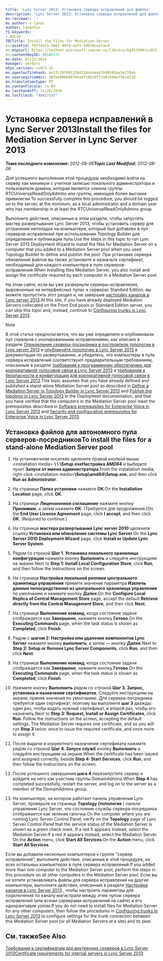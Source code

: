 ```yaml
---
title: 'Lync Server 2013: Установка сервера исправлений для файлов'
description: 'Lync Server 2013: Установка сервера исправлений для файлов.'
ms.reviewer: ''
ms.author: v-lanac
author: lanachin
f1.keywords:
- NOCSH
TOCTitle: Install the files for Mediation Server
ms:assetid: f0f7dd15-58e1-40fd-aa7e-6db50ceafacd
ms:mtpsurl: https://technet.microsoft.com/en-us/library/Gg412998(v=OCS.15)
ms:contentKeyID: 48185772
ms.date: 07/23/2014
manager: serdars
mtps_version: v=OCS.15
ms.openlocfilehash: ea1fc20fb91328d116a4aee62b96b95aa3e270eb
ms.sourcegitcommit: 36fee89bb887bea4f18b19f17a8c69daf5bc423d
ms.translationtype: MT
ms.contentlocale: ru-RU
ms.lasthandoff: 11/26/2020
ms.locfileid: "49427147"
---
```

# <a name="install-the-files-for-mediation-server-in-lync-server-2013"></a><span data-ttu-id="8eca3-103">Установка сервера исправлений в Lync Server 2013</span><span class="sxs-lookup"><span data-stu-id="8eca3-103">Install the files for Mediation Server in Lync Server 2013</span></span>

<div data-xmlns="http://www.w3.org/1999/xhtml">

<div class="topic" data-xmlns="http://www.w3.org/1999/xhtml" data-msxsl="urn:schemas-microsoft-com:xslt" data-cs="https://msdn.microsoft.com/">

<div data-asp="https://msdn2.microsoft.com/asp">



</div>

<div id="mainSection">

<div id="mainBody"><span data-ttu-id="8eca3-104">

<span> </span></span><span class="sxs-lookup"><span data-stu-id="8eca3-104">

<span> </span></span></span>

<span data-ttu-id="8eca3-105">_**Тема последнего изменения:** 2012-08-06_</span><span class="sxs-lookup"><span data-stu-id="8eca3-105">_**Topic Last Modified:** 2012-08-06_</span></span>

<span data-ttu-id="8eca3-106">Для успешного выполнения этой процедуры необходимо войти на сервер как минимум с учетной записью локального администратора и пользователя домена, которая является членом группы RTCUniversalReadOnlyAdmins или группы, имеющей более высокие привилегии.</span><span class="sxs-lookup"><span data-stu-id="8eca3-106">To successfully complete this procedure, you should be logged on to the server, at the minimum, as a local administrator and a domain user who has membership in at least the RTCUniversalReadOnlyAdmins group.</span></span>

<span data-ttu-id="8eca3-107">Выполните действия, описанные в этом разделе, чтобы запустить мастер развертывания Lync Server 2013, чтобы установить сервер для устранения неполадок на компьютере, который был добавлен в пул серверов-исправлений при использовании Topology Builder для определения и публикации пула.</span><span class="sxs-lookup"><span data-stu-id="8eca3-107">Use the steps in this topic to run Lync Server 2013 Deployment Wizard to install the files for Mediation Server on a computer that you added to a Mediation Server pool when you used Topology Builder to define and publish the pool.</span></span> <span data-ttu-id="8eca3-108">При установке сервера обновлений файлов вы также установите и назначьте сертификат, необходимый для каждого компьютера в пуле серверов-исправлений.</span><span class="sxs-lookup"><span data-stu-id="8eca3-108">When installing files Mediation Server, you also install and assign the certificate required by each computer in a Mediation Server pool.</span></span>

<span data-ttu-id="8eca3-109">На этом сайте, если вы уже развернули серверы-исправления, выровненные на интерфейсных пулах и серверах Standard Edition, вы можете пропустить этот раздел и, не завершив [настройку каналов в Lync server 2013](lync-server-2013-configuring-trunks.md).</span><span class="sxs-lookup"><span data-stu-id="8eca3-109">At this site, if you have already deployed Mediation Servers collocated on the Front End pools or Standard Edition server, you can skip this topic and, instead, continue to [Configuring trunks in Lync Server 2013](lync-server-2013-configuring-trunks.md).</span></span>

<div>


> [!NOTE]  
> <span data-ttu-id="8eca3-110">В этой статье предполагается, что вы уже определили и опубликовали пул серверов с изолированными исправлениями, как описано в разделе <A href="lync-server-2013-define-a-mediation-server-in-topology-builder.md">Определение сервера-посредника в построителе топологии в Lync server 2013</A> и <A href="lync-server-2013-publish-the-topology.md">опубликуйте топологию в Lync Server 2013</A> в документации по развертыванию. и убедитесь, что компьютеры в пуле сервера исправлений соответствуют предварительным требованиям, описанным в разделе <A href="lync-server-2013-software-prerequisites-for-enterprise-voice.md">требования к программному обеспечению для корпоративной голосовой связи в Lync Server 2013</A> и <A href="lync-server-2013-security-and-configuration-prerequisites-for-enterprise-voice.md">требования к безопасности и конфигурации для корпоративной голосовой связи в Lync Server 2013</A>.</span><span class="sxs-lookup"><span data-stu-id="8eca3-110">This topic assumes that you have already defined and published a stand-alone Mediation Server pool as described in <A href="lync-server-2013-define-a-mediation-server-in-topology-builder.md">Define a Mediation Server in Topology Builder in Lync Server 2013</A> and <A href="lync-server-2013-publish-the-topology.md">Publish the topology in Lync Server 2013</A> in the Deployment documentation, and that you have verified that the computers in the Mediation Server pool meet the prerequisites described in <A href="lync-server-2013-software-prerequisites-for-enterprise-voice.md">Software prerequisites for Enterprise Voice in Lync Server 2013</A> and <A href="lync-server-2013-security-and-configuration-prerequisites-for-enterprise-voice.md">Security and configuration prerequisites for Enterprise Voice in Lync Server 2013</A>.</span></span>



</div>

<div>

## <a name="to-install-the-files-for-a-stand-alone-mediation-server-pool"></a><span data-ttu-id="8eca3-111">Установка файлов для автономного пула серверов-посредников</span><span class="sxs-lookup"><span data-stu-id="8eca3-111">To install the files for a stand-alone Mediation Server pool</span></span>

1.  <span data-ttu-id="8eca3-112">На установочном носителе щелкните правой кнопкой мыши \<installation media\> **\\ \\ \\Setup.exeНастройка AMD64** и выберите пункт **Запуск от имени администратора**.</span><span class="sxs-lookup"><span data-stu-id="8eca3-112">From the installation media, right-click \<installation media\>**\\Setup\\amd64\\Setup.exe**, and then click **Run as Administrator**.</span></span>

2.  <span data-ttu-id="8eca3-113">На странице **Папка установки** нажмите **ОК**.</span><span class="sxs-lookup"><span data-stu-id="8eca3-113">On the **Installation Location** page, click **OK**.</span></span>

3.  <span data-ttu-id="8eca3-p102">На странице **Лицензионное соглашение** нажмите кнопку **Принимаю**, а затем нажмите **ОК**. (Требуется для продолжения.)</span><span class="sxs-lookup"><span data-stu-id="8eca3-p102">On the **End User License Agreement** page, click **I accept**, and then click **OK**. (Required to continue.)</span></span>

4.  <span data-ttu-id="8eca3-116">На странице **мастера развертывания Lync server 2010** щелкните ссылку **Установка или обновление системы Lync Server**.</span><span class="sxs-lookup"><span data-stu-id="8eca3-116">On the **Lync Server 2010 Deployment Wizard** page, click **Install or Update Lync Server System**.</span></span>

5.  <span data-ttu-id="8eca3-117">Рядом со строкой **Шаг 1. Установка локального хранилища конфигурации** нажмите кнопку **Выполнить** и следуйте инструкциям на экране.</span><span class="sxs-lookup"><span data-stu-id="8eca3-117">Next to **Step 1: Install Local Configuration Store**, click **Run**, and then follow the instructions on the screen.</span></span>

6.  <span data-ttu-id="8eca3-118">На странице **Настройка локальной реплики центрального хранилища управления** примите значение параметра **Извлечь данные непосредственно из центрального хранилища управления** по умолчанию и нажмите кнопку **Далее**.</span><span class="sxs-lookup"><span data-stu-id="8eca3-118">On the **Configure Local Replica of Central Management Store** page, accept the default **Retrieve directly from the Central Management Store**, and then click **Next**.</span></span>

7.  <span data-ttu-id="8eca3-119">На странице **Выполнение команд**, когда состояние задачи отображается как **Завершено**, нажмите кнопку **Готово**.</span><span class="sxs-lookup"><span data-stu-id="8eca3-119">On the **Executing Commands** page, when the task status is shown as **Completed**, click **Finish**.</span></span>

8.  <span data-ttu-id="8eca3-120">Рядом с **шагом 2: Настройка или удаление компонентов Lync Server** нажмите кнопку **выполнить**, а затем — кнопку **Далее**.</span><span class="sxs-lookup"><span data-stu-id="8eca3-120">Next to **Step 2: Setup or Remove Lync Server Components**, click **Run**, and then click **Next**.</span></span>

9.  <span data-ttu-id="8eca3-121">На странице **Выполнение команд**, когда состояние задачи отображается как **Завершено**, нажмите кнопку **Готово**.</span><span class="sxs-lookup"><span data-stu-id="8eca3-121">On the **Executing Commands** page, when the task status is shown as **Completed**, click **Finish**.</span></span>

10. <span data-ttu-id="8eca3-p103">Нажмите кнопку **Выполнить** рядом со строкой **Шаг 3. Запрос, установка и назначение сертификатов**. Следуйте инструкциям на экране, приняв значения по умолчанию. Для сервера-посредника требуется один сертификат, поэтому вы выполните **шаг 3** дважды: один раз, чтобы издать нужный сертификат, и второй раз, чтобы его назначить.</span><span class="sxs-lookup"><span data-stu-id="8eca3-p103">Next to **Step 3: Request, Install or Assign Certificates**, click **Run**. Follow the instructions on the screen, accepting the default settings. The Mediation Server requires one certificate, and so you will run **Step 3** twice: once to issue the required certificate, and once more to assign it.</span></span>

11. <span data-ttu-id="8eca3-125">После выдачи и корректного назначения сертификата нажмите рядом со строкой **Шаг 4. Запуск служб** кнопку **Выполнить** и следуйте инструкциям на экране.</span><span class="sxs-lookup"><span data-stu-id="8eca3-125">When the certificate has been issued and assigned correctly, beside **Step 4: Start Services**, click **Run**, and then follow the instructions on the screen.</span></span>

12. <span data-ttu-id="8eca3-126">После успешного завершения **шага 4** перезапустите сервер и войдите на него как участник группы DomainAdmins.</span><span class="sxs-lookup"><span data-stu-id="8eca3-126">When **Step 4** has completed successfully, restart the server, and log on to the server as a member of the DomainAdmins group.</span></span>

13. <span data-ttu-id="8eca3-127">На компьютере, на котором работает панель управления Lync Server, проверьте на странице **Topology (топология** ) панели управления Lync Server, что состояние службы сервера-посредника отображается как зеленая галочка.</span><span class="sxs-lookup"><span data-stu-id="8eca3-127">On the computer where you are running Lync Server Control Panel, verify on the **Topology** page of Lync Server Control Panel that the service status of the Mediation Server is shown as a green check mark.</span></span> <span data-ttu-id="8eca3-128">If a red X appears instead, select the Mediation Server.</span><span class="sxs-lookup"><span data-stu-id="8eca3-128">If a red X appears instead, select the Mediation Server.</span></span> <span data-ttu-id="8eca3-129">On the **Action** menu, click **Start All Services**.</span><span class="sxs-lookup"><span data-stu-id="8eca3-129">On the **Action** menu, click **Start All Services**.</span></span>

<span data-ttu-id="8eca3-130">Если вы добавили несколько компьютеров к группе "сервер исправлений", выполните действия, описанные в этой процедуре, на всех остальных компьютерах в пуле сервера исправлений.</span><span class="sxs-lookup"><span data-stu-id="8eca3-130">If you added more than one computer to the Mediation Server pool, perform the steps in this procedure on all other computers in the Mediation Server pool.</span></span> <span data-ttu-id="8eca3-131">Если вы не хотите устанавливать файлы для сервера исправлений на другие компьютеры, выполните действия, описанные в разделе [Настройка каналов в Lync Server 2013](lync-server-2013-configuring-trunks.md) , чтобы настроить параметры для подключения по каналу магистрали между этим пулом сервера исправлений (или всеми серверами исправлений на сайте) и его одноранговым узлом.</span><span class="sxs-lookup"><span data-stu-id="8eca3-131">If you do not need to install files for Mediation Server for any other computers, then follow the procedures in [Configuring trunks in Lync Server 2013](lync-server-2013-configuring-trunks.md) to configure settings for the trunk connection between this Mediation Server pool (or all Mediation Servers at a site) and its peer.</span></span>

</div>

<div>

## <a name="see-also"></a><span data-ttu-id="8eca3-132">См. также</span><span class="sxs-lookup"><span data-stu-id="8eca3-132">See Also</span></span>


[<span data-ttu-id="8eca3-133">Требования к сертификатам для внутренних серверов в Lync Server 2013</span><span class="sxs-lookup"><span data-stu-id="8eca3-133">Certificate requirements for internal servers in Lync Server 2013</span></span>](lync-server-2013-certificate-requirements-for-internal-servers.md)  
  

<span data-ttu-id="8eca3-134"></div>

</div>

<span> </span>

</div>

</div>

</span><span class="sxs-lookup"><span data-stu-id="8eca3-134"></div>

</div>

<span> </span>

</div>

</div>

</span></span></div>

